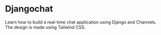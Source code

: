 # Djangochat

Learn how to build a real-time chat application using Django and Channels. The design is made using Tailwind CSS.
